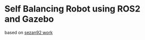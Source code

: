# Self Balancing Robot using ROS2 and Gazebo
based on [sezan92 work](https://github.com/sezan92/self_balancing_robot)
